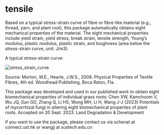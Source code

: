 # tensile
Based on a typical stress-strain curve of fibre or fibre-like material (e.g., thread, yarn, and plant root), this package automatically obtains eight mechanical properties of the material. The eight mechanical properties include yield strain, yield stress, break strain, tensile strength, Young’s modulus, plastic modulus, plastic strain, and toughness (area below the stress-strain curve, unit: J/m3).

A typical stress-strain curve:

![stress_strain_curve](https://user-images.githubusercontent.com/26657077/128602484-7ca1d6f3-b3ee-41f7-b7a3-9b4bd295f8bd.png)

Source: Morton, W.E., Hearle, J.W.S., 2008. Physical Properties of Textile Fibres, 4th ed. Woodhead Publishing, Boca Raton, Fla.

This package was developed and used in our published work to obtain eight biomechanical properties of individual grass roots:
Chen XW, Kamchoom V, Wu JQ, Sun GD, Zhang Q, Li HS, Wong MH, Li H, Wang J-J (2023) Potentials of mycorrhizal fungi in altering eight biomechanical properties of plant roots. Accepted on 20 Sept. 2023. Land Degradation & Development

If you want to use the package, please contact us via xchenat at connect.ust.hk or wangjj at sustech.edu.cn
